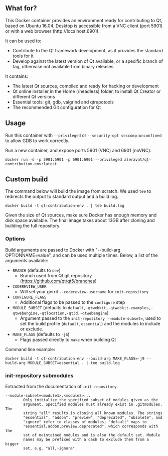 ## What for?
This Docker container provides an environment ready for contributing to Qt, based on Ubuntu 16.04. Desktop is accessible from a VNC client (port 5901) or with a web browser (http://localhost:6901).

It can be used to:
* Contribute to the Qt framework development, as it provides the standard tools for it
* Develop against the latest version of Qt available, or a specific branch of tag, otherwise not available from binary releases

It contains:
* The latest Qt sources, compiled and ready for hacking or development
* Qt online installer in the Home (/headless) folder, to install Qt Creator or different Qt versions
* Essential tools: git, gdb, valgrind and qtrepotools
* The recommended Git configuration for Qt

## Usage
Run this container with `--privileged` or `--security-opt seccomp:unconfined` to allow GDB to work correctly.

Run a new container, and expose ports 5901 (VNC) and 6901 (noVNC):
```
docker run -d -p 5901:5901 -p 6901:6901 --privileged aleravat/qt-contribution-env:latest
```

## Custom build
The command below will build the image from scratch. We used `tee` to redirects the output to standard output and a build log.
```
docker build -t qt-contribution-env . | tee build.log
```

Given the size of Qt sources, make sure Docker has enough memory and disk space available. The final image takes about 13GB after cloning and building the full repository.

### Options
Build arguments are passed to Docker with "--build-arg OPTIONNAME=value", and can be used multiple times. Below, a list of the arguments available:

* `BRANCH` (defaults to `dev`)
  - Branch used from Qt git repository (https://github.com/qt/qt5/branches)
* `CODEREVIEW_USER`
  - Will set your gerrit `--codereview-username` for `init-repository`
* `CONFIGURE_FLAGS`
  - Additional flags to be passed to the `configure` step
* `MODULE_SUBSET` (defaults to `default,-qtwebkit,-qtwebkit-examples,-qtwebengine,-qtlocation,-qt3d,-qtwebengine`)
  - Argument passed to the `init-repository --module-subset=`, used to set the build profile (`default`, `essential`) and the modules to include or exclude.
* `MAKE_FLAGS` (defaults to `-j6`)
  - Flags passed directly to `make` when building Qt

Command line example:
```
docker build -t qt-contribution-env --build-arg MAKE_FLAGS=-j9 --build-arg MODULE_SUBSET=essential . | tee build.log
```

### init-repository submodules
Extracted from the documentation of `init-repository`:
```
--module-subset=<module1>,<module2>...
        Only initialize the specified subset of modules given as the
        argument. Specified modules must already exist in .gitmodules. The
        string "all" results in cloning all known modules. The strings
        "essential", "addon", "preview", "deprecated", "obsolete", and
        "ignore" refer to classes of modules; "default" maps to
        "essential,addon,preview,deprecated", which corresponds with the
        set of maintained modules and is also the default set. Module
        names may be prefixed with a dash to exclude them from a bigger
        set, e.g. "all,-ignore".
```
